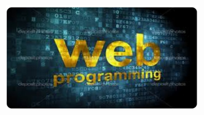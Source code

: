 <p align="center">
  <img src="https://raw.githubusercontent.com/EvanildoLeal/PROJETOS_WEB_PROGRAMMING/main/Imagem4.jpg" alt="image all">
</p>


